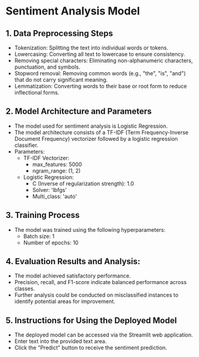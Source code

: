 # Sentiment Analysis Model

## 1. Data Preprocessing Steps

  - Tokenization: Splitting the text into individual words or tokens.
  - Lowercasing: Converting all text to lowercase to ensure consistency.
  - Removing special characters: Eliminating non-alphanumeric characters, punctuation, and symbols.
  - Stopword removal: Removing common words (e.g., "the", "is", "and") that do not carry significant meaning.
  - Lemmatization: Converting words to their base or root form to reduce inflectional forms.

## 2. Model Architecture and Parameters

- The model used for sentiment analysis is Logistic Regression.
- The model architecture consists of a TF-IDF (Term Frequency-Inverse Document Frequency) vectorizer followed by a logistic regression classifier.
- Parameters:
  - TF-IDF Vectorizer:
    - max_features: 5000
    - ngram_range: (1, 2)
  - Logistic Regression:
    - C (Inverse of regularization strength): 1.0
    - Solver: 'lbfgs'
    - Multi_class: 'auto'

## 3. Training Process

- The model was trained using the following hyperparameters:
  - Batch size: 1
  - Number of epochs: 10
    
## 4. Evaluation Results and Analysis:

  - The model achieved satisfactory performance.
  - Precision, recall, and F1-score indicate balanced performance across classes.
  - Further analysis could be conducted on misclassified instances to identify potential areas for improvement.

## 5. Instructions for Using the Deployed Model

- The deployed model can be accessed via the Streamlit web application.
- Enter text into the provided text area.
- Click the "Predict" button to receive the sentiment prediction.
